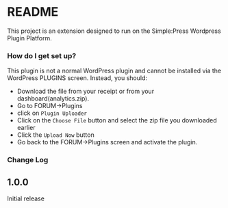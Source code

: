 # README #

This project is an extension designed to run on the Simple:Press Wordpress Plugin Platform.  

### How do I get set up? ###

This plugin is not a normal WordPress plugin and cannot be installed via the WordPress PLUGINS screen.
Instead, you should:

- Download the file from your receipt or from your dashboard(analytics.zip).
- Go to FORUM->Plugins
- click on `Plugin Uploader`
- Click on the `Choose File` button and select the zip file you downloaded earlier
- Click the `Upload Now` button
- Go back to the FORUM->Plugins screen and activate the plugin.


### Change Log  ###
1.0.0
-----
Initial release